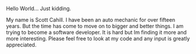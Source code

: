 Hello World... Just kidding.

My name is Scott Cahill.  I have been an auto mechanic for over fifteen years.
But the time has come to move on to bigger and better things.  I am trying to 
become a software developer.  It is hard but Im finding it more and more interesting.
Please feel free to look at my code and any input is greatly appreciated.
